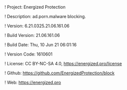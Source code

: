 ! Project: Energized Protection

! Description: ad.porn.malware blocking.

! Version: 6.21.0325.21.06.161.06

! Build Version: 21.06.161.06

! Build Date: Thu, 10 Jun 21 06:01:16

! Version Code: 1610601

! License: CC BY-NC-SA 4.0, https://energized.pro/license

! Github: https://github.com/EnergizedProtection/block

! Web: https://energized.pro
